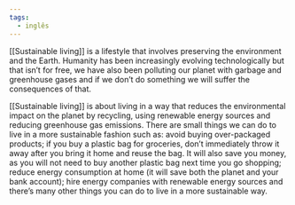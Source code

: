 ```yaml
---
tags:
  - inglês
---
```

[[Sustainable living]] is a lifestyle that involves preserving the environment and the Earth. Humanity has been increasingly evolving technologically but that isn’t for free, we have also been polluting our planet with garbage and greenhouse gases and if we don’t do something we will suffer the consequences of that.

[[Sustainable living]] is about living in a way that reduces the environmental impact on the planet by recycling, using renewable energy sources and reducing greenhouse gas emissions. There are small things we can do to live in a more sustainable fashion such as: avoid buying over-packaged products; if you buy a plastic bag for groceries, don’t immediately throw it away after you bring it home and reuse the bag. It will also save you money, as you will not need to buy another plastic bag next time you go shopping; reduce energy consumption at home (it will save both the planet and your bank account); hire energy companies with renewable energy sources and there’s many other things you can do to live in a more sustainable way.
